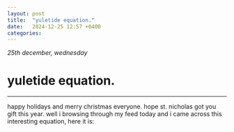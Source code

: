 ```yaml
---
layout: post
title:  "yuletide equation."
date:   2024-12-25 12:57 +0400
categories:
---
```


_25th december, wednesday_

# yuletide equation.

---

happy holidays and merry christmas everyone. hope st. nicholas got you gift this year. well i browsing through my feed today and i came across this interesting equation, here it is:

